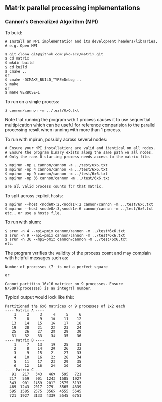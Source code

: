 ## Matrix parallel processing implementations

### Cannon's Generalized Algorithm (MPI)

To build:

    # Install an MPI implementation and its development headers/libraries,
    # e.g. Open MPI

    $ git clone git@github.com:pkovacs/matrix.git
    $ cd matrix
    $ mkdir build
    $ cd build
    $ cmake ..
    or 
    $ cmake -DCMAKE_BUILD_TYPE=Debug ..
    $ make
    or 
    $ make VERBOSE=1

To run on a single process:

    $ cannon/cannon -m ../test/6x6.txt

Note that running the program with 1 process causes it to use sequential
multiplication which can be useful for reference comparision to the parallel
processing result when running with more than 1 process.

To run with mpirun, possibly across several nodes:

    # Ensure your MPI installations are valid and identical on all nodes.
    # Ensure the program binary exists along the same path on all nodes. 
    # Only the rank 0 starting process needs access to the matrix file.

    $ mpirun -np 1 cannon/cannon -m ../test/6x6.txt
    $ mpirun -np 4 cannon/cannon -m ../test/6x6.txt
    $ mpirun -np 9 cannon/cannon -m ../test/6x6.txt
    $ mpirun -np 36 cannon/cannon -m ../test/6x6.txt

    are all valid process counts for that matrix.

To split across explicit hosts:

    $ mpirun --host <node0>:2,<node1>:2 cannon/cannon -m ../test/6x6.txt
    $ mpirun --host <node0>:3,<node1>:6 cannon/cannon -m ../test/6x6.txt
    etc., or use a hosts file.

To run with slurm:

    $ srun -n 4 --mpi=pmix cannon/cannon -m ../test/6x6.txt
    $ srun -n 9 --mpi=pmix cannon/cannon -m ../test/6x6.txt
    $ srun -n 36 --mpi=pmix cannon/cannon -m ../test/6x6.txt
    etc.

The program verifies the validity of the process count and may complain 
with helpful messages such as:

    Number of processes (7) is not a perfect square

    or

    Cannot partition 16x16 matrices on 9 processes. Ensure N/SQRT(processes) is an integral number. 

Typical output would look like this:

    Partitioned the 6x6 matrices on 9 processes of 2x2 each.
    ---- Matrix A ----
        1     2     3     4     5     6
        7     8     9    10    11    12
       13    14    15    16    17    18
       19    20    21    22    23    24
       25    26    27    28    29    30
       31    32    33    34    35    36
    ---- Matrix B ----
        1     7    13    19    25    31
        2     8    14    20    26    32
        3     9    15    21    27    33
        4    10    16    22    28    34
        5    11    17    23    29    35
        6    12    18    24    30    36
    ---- Matrix C ----
       91   217   343   469   595   721
      217   559   901  1243  1585  1927
      343   901  1459  2017  2575  3133
      469  1243  2017  2791  3565  4339
      595  1585  2575  3565  4555  5545
      721  1927  3133  4339  5545  6751

